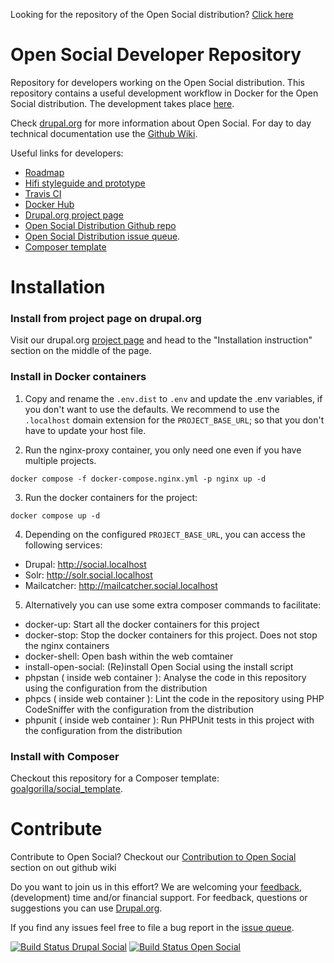 Looking for the repository of the Open Social distribution? [Click here](https://github.com/goalgorilla/open_social)

# Open Social Developer Repository #
Repository for developers working on the Open Social distribution. This repository contains a useful development workflow in Docker for the Open Social distribution. The development takes place [here](https://github.com/goalgorilla/open_social).

Check [drupal.org](https://www.drupal.org/project/social) for more information about Open Social.
For day to day technical documentation use the [Github Wiki](https://github.com/goalgorilla/drupal_social/wiki).

Useful links for developers:
- [Roadmap]( https://www.drupal.org/node/2766871)
- [Hifi styleguide and prototype](http://styleguide.getopensocial.com/)
- [Travis CI](https://travis-ci.org/goalgorilla/drupal_social/builds)
- [Docker Hub](https://hub.docker.com/r/goalgorilla/open_social_docker/)
- [Drupal.org project page](https://drupal.org/project/social)
- [Open Social Distribution Github repo](https://github.com/goalgorilla/open_social)
- [Open Social Distribution issue queue](https://www.drupal.org/project/issues/social).
- [Composer template](https://github.com/goalgorilla/social_template)

# Installation #

### Install from project page on drupal.org ###

Visit our drupal.org [project page](https://www.drupal.org/project/social) and head to the "Installation instruction" section on the middle of the page.

### Install in Docker containers ###

1. Copy and rename the `.env.dist` to `.env` and update the .env variables, if you don't want to use the defaults. We recommend to use the `.localhost` domain extension for the `PROJECT_BASE_URL`; so that you don't have to update your host file.

2. Run the nginx-proxy container, you only need one even if you have multiple projects.
```
docker compose -f docker-compose.nginx.yml -p nginx up -d
```
3. Run the docker containers for the project:
```
docker compose up -d
```
4. Depending on the configured `PROJECT_BASE_URL`, you can access the following services:
- Drupal: http://social.localhost
- Solr: http://solr.social.localhost
- Mailcatcher: http://mailcatcher.social.localhost

5. Alternatively you can use some extra composer commands to facilitate:
- docker-up: Start all the docker containers for this project
- docker-stop: Stop the docker containers for this project. Does not stop the nginx containers
- docker-shell: Open bash within the web comtainer
- install-open-social: (Re)install Open Social using the install script
- phpstan ( inside web container ): Analyse the code in this repository using the configuration from the distribution
- phpcs ( inside web container ): Lint the code in the repository using PHP CodeSniffer with the configuration from the distribution
- phpunit ( inside web container ): Run PHPUnit tests in this project with the configuration from the distribution

### Install with Composer ###

Checkout this repository for a Composer template: [goalgorilla/social_template](https://github.com/goalgorilla/social_template).

# Contribute #
Contribute to Open Social? Checkout our [Contribution to Open Social](https://github.com/goalgorilla/drupal_social/wiki/Contributing-to-Open-Social) section on out github wiki

Do you want to join us in this effort? We are welcoming your [feedback](http://goalgorilla.github.io/drupal_social/prototype.html), (development) time and/or financial support. For feedback, questions or suggestions you can use [Drupal.org](https://www.drupal.org/project/social).

If you find any issues feel free to file a bug report in the [issue queue](https://www.drupal.org/project/issues/social).

[![Build Status Drupal Social](https://travis-ci.org/goalgorilla/drupal_social.svg?branch=master)](https://travis-ci.org/goalgorilla/drupal_social)
[![Build Status Open Social](https://api.travis-ci.org/goalgorilla/open_social.svg?branch=8.x-1.x)](https://travis-ci.org/goalgorilla/open_social)

